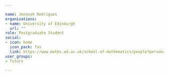 ```yaml
---

name: Jenovah Rodrigues
organizations:
- name: University of Edinburgh 
  url: ""
role: Postgraduate Student
social:
- icon: home
  icon_pack: fas
  link: https://www.maths.ed.ac.uk/school-of-mathematics/people?person=424
user_groups:
- Tutors

---
```


